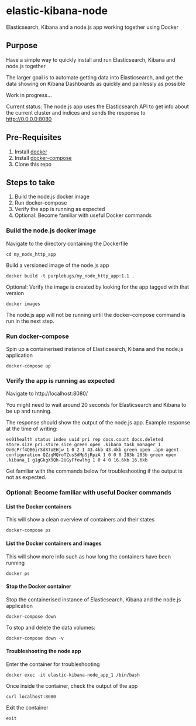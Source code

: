 # elastic-kibana-node

Elasticsearch, Kibana and a node.js app working together using Docker


## Purpose

Have a simple way to quickly install and run Elasticsearch, Kibana and node.js together

The larger goal is to automate getting data into Elasticsearch, and get the data showing on Kibana Dashboards as quickly and painlessly as possible

Work in progress...

Current status: The node.js app uses the Elasticsearch API to get info about the current cluster and indices and sends the response to http://0.0.0.0:8080


## Pre-Requisites

1. Install [docker](https://docs.docker.com/install/)
2. Install [docker-compose](https://docs.docker.com/compose/install/)
3. Clone this repo


## Steps to take

1. Build the node.js docker image
2. Run docker-compose
3. Verify the app is running as expected
4. Optional: Become familiar with useful Docker commands


### Build the node.js docker image

Navigate to the directory containing the Dockerfile

```
cd my_node_http_app
```

Build a versioned image of the node.js app

```
docker build -t purplebugs/my_node_http_app:1.1 .
```


Optional: Verify the image is created by looking for the app tagged with that version

```
docker images
```

The node.js app will not be running until the docker-compose command is run in the next step.


### Run docker-compose

Spin up a containerised instance of Elasticsearch, Kibana and the node.js application

```
docker-compose up
```


### Verify the app is running as expected

Navigate to http://localhost:8080/

You might need to wait around 20 seconds for Elasticsearch and Kibana to be up and running.


The response should show the output of the node.js app.  Example response at the time of writing:

```
es01health status index uuid pri rep docs.count docs.deleted store.size pri.store.size green open .kibana_task_manager_1 On0cPrf4QB6irSdX7oEHjw 1 0 2 1 43.4kb 43.4kb green open .apm-agent-configuration QZzgMQroTZusSdMpSjRpzA 1 0 0 0 283b 283b green open .kibana_1 g1gGkgX9Qh-2UGyFfewlhg 1 0 4 0 16.6kb 16.6kb
```

Get familiar with the commands below for troubleshooting if the output is not as expected.



### Optional: Become familiar with useful Docker commands


#### List the Docker containers

This will show a clean overview of containers and their states

```docker-compose ps```


#### List the Docker containers and images

This will show more info such as how long the containers have been running

```
docker ps
```


#### Stop the Docker container

Stop the containerised instance of Elasticsearch, Kibana and the node.js application

```
docker-compose down
```


To stop and delete the data volumes:

```
docker-compose down -v
```

#### Troubleshooting the node app

Enter the container for troubleshooting

```
docker exec -it elastic-kibana-node_app_1 /bin/bash
```

Once inside the container, check the output of the app

```
curl localhost:8080
```

Exit the container

```
exit
```
